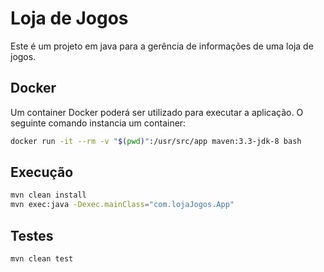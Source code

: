 # Loja de Jogos

Este é um projeto em java para a gerência de informações de uma loja de jogos.

## Docker

Um container Docker poderá ser utilizado para executar a aplicação. O seguinte comando instancia um container:

```bash
docker run -it --rm -v "$(pwd)":/usr/src/app maven:3.3-jdk-8 bash
```

## Execução

```bash
mvn clean install
mvn exec:java -Dexec.mainClass="com.lojaJogos.App"
```

## Testes

```bash
mvn clean test
```
